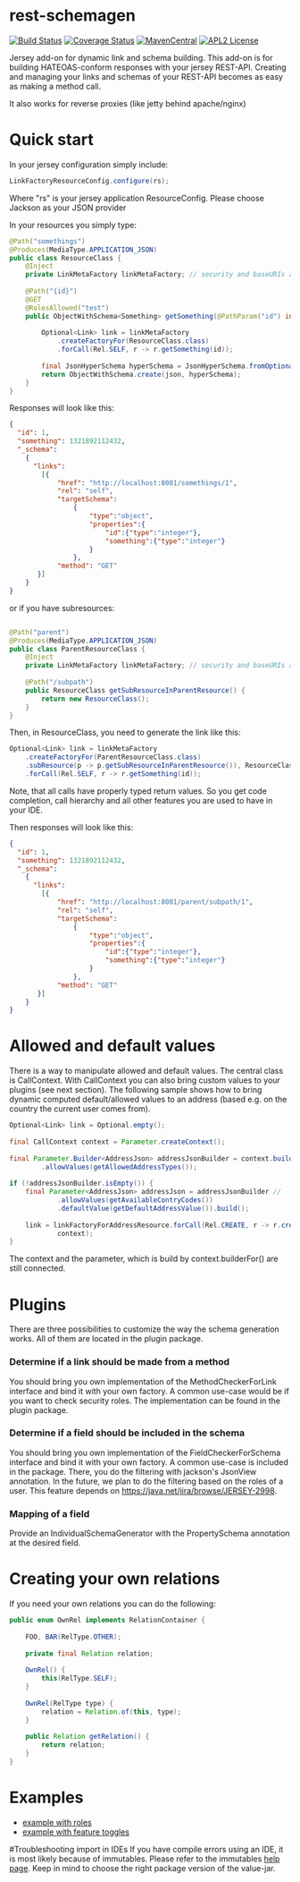 # rest-schemagen
[![Build Status](https://travis-ci.org/Mercateo/rest-schemagen.svg?branch=master)](https://travis-ci.org/Mercateo/rest-schemagen)
[![Coverage Status](https://coveralls.io/repos/Mercateo/rest-schemagen/badge.svg?branch=master&service=github)](https://coveralls.io/github/Mercateo/rest-schemagen?branch=master)
[![MavenCentral](https://img.shields.io/maven-central/v/com.mercateo/common.rest.schemagen.svg)](http://search.maven.org/#search%7Cgav%7C1%7Cg%3A%22com.mercateo%22%20AND%20a%3A%22common.rest.schemagen%22)
[![APL2 License](http://img.shields.io/badge/license-APL2-green.svg)](https://raw.githubusercontent.com/Mercateo/rest-schemagen/master/LICENSE)


Jersey add-on for dynamic link and schema building.
This add-on is for building HATEOAS-conform responses with your jersey REST-API. Creating and managing your links and schemas of your REST-API becomes as easy as making a method call.

It also works for reverse proxies (like jetty behind apache/nginx)


# Quick start
In your jersey configuration simply include:
```java
LinkFactoryResourceConfig.configure(rs); 
```
Where "rs" is your jersey application ResourceConfig. Please choose Jackson as your JSON provider

In your resources you simply type:
```java
@Path("somethings")
@Produces(MediaType.APPLICATION_JSON)
public class ResourceClass {
    @Inject
    private LinkMetaFactory linkMetaFactory; // security and baseURIs already injected
 
    @Path("{id}")
    @GET
    @RolesAllowed("test")
    public ObjectWithSchema<Something> getSomething(@PathParam("id") int id) {
 
        Optional<Link> link = linkMetaFactory
            .createFactoryFor(ResourceClass.class)
            .forCall(Rel.SELF, r -> r.getSomething(id));
 
        final JsonHyperSchema hyperSchema = JsonHyperSchema.fromOptional(link);
        return ObjectWithSchema.create(json, hyperSchema);
    }
}
```
Responses will look like this:
```json
{
  "id": 1,
  "something": 1321892112432,
  "_schema":
    {
      "links":
        [{
            "href": "http://localhost:8081/somethings/1",
            "rel": "self",
            "targetSchema":
                {
                    "type":"object",
                    "properties":{
                        "id":{"type":"integer"},
                        "something":{"type":"integer"}
                    }
                },
            "method": "GET"
       }]
    }
}
```

or if you have subresources:
```java

@Path("parent")
@Produces(MediaType.APPLICATION_JSON)
public class ParentResourceClass {
    @Inject
    private LinkMetaFactory linkMetaFactory; // security and baseURIs already injected
 
    @Path("/subpath")
    public ResourceClass getSubResourceInParentResource() {
        return new ResourceClass();
    }
}
```

Then, in ResourceClass, you need to generate the link like this:

```java
Optional<Link> link = linkMetaFactory
    .createFactoryFor(ParentResourceClass.class)
    .subResource(p -> p.getSubResourceInParentResource()), ResourceClass.class)
    .forCall(Rel.SELF, r -> r.getSomething(id));
```
Note, that all calls have properly typed return values. So you get code completion, call hierarchy and all other features you are used to have in your IDE.

Then responses will look like this:
```json
{
  "id": 1,
  "something": 1321892112432,
  "_schema":
    {
      "links":
        [{
            "href": "http://localhost:8081/parent/subpath/1",
            "rel": "self",
            "targetSchema":
                {
                    "type":"object",
                    "properties":{
                        "id":{"type":"integer"},
                        "something":{"type":"integer"}
                    }
                },
            "method": "GET"
       }]
    }
}
```
# Allowed and default values
There is a way to manipulate allowed and default values. The central class is CallContext. With CallContext you can also bring custom values to your plugins (see next section). The following sample shows how to bring dynamic computed default/allowed values to an address (based e.g. on the country the current user comes from).

```java
Optional<Link> link = Optional.empty();
 
final CallContext context = Parameter.createContext();
 
final Parameter.Builder<AddressJson> addressJsonBuilder = context.builderFor(AddressJson.class) //
        .allowValues(getAllowedAddressTypes());
 
if (!addressJsonBuilder.isEmpty()) {
    final Parameter<AddressJson> addressJson = addressJsonBuilder //
            .allowValues(getAvailableContryCodes())
            .defaultValue(getDefaultAddressValue()).build();
 
    link = linkFactoryForAddressResource.forCall(Rel.CREATE, r -> r.createAddress(addressJson.get()),
            context);
}
```
The context and the parameter, which is build by context.builderFor() are still connected.

# Plugins
There are three possibilities to customize the way the schema generation works. All of them are located in the plugin package.

### Determine if a link should be made from a method
You should bring you own implementation of the MethodCheckerForLink interface and bind it with your own factory. A common use-case would be if you want to check security roles. The implementation can be found in the plugin package.

### Determine if a field should be included in the schema
You should bring you own implementation of the FieldCheckerForSchema interface and bind it with your own factory. A common use-case is included in the package. There, you do the filtering with jackson's JsonView annotation. In the future, we plan to do the filtering based on the roles of a user. This feature depends on https://java.net/jira/browse/JERSEY-2998.

### Mapping of a field
Provide an IndividualSchemaGenerator with the PropertySchema annotation at the desired field.

# Creating your own relations
If you need your own relations you can do the following:
```java
public enum OwnRel implements RelationContainer {
 
    FOO, BAR(RelType.OTHER);
 
    private final Relation relation;
 
    OwnRel() {
        this(RelType.SELF);
    }
 
    OwnRel(RelType type) {
        relation = Relation.of(this, type);
    }
 
    public Relation getRelation() {
        return relation;
    }
}
```

# Examples 
* [example with roles](https://github.com/TNG/rest-demo-jersey)
* [example with feature toggles](https://github.com/Mercateo/rest-demo-feature)

#Troubleshooting import in IDEs
If you have compile errors using an IDE, it is most likely because of immutables. Please refer to the immutables [help page](https://immutables.github.io/apt.html). Keep in mind to choose the right package version of the value-jar.  
